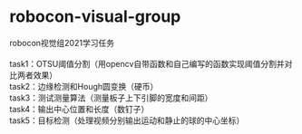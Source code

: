 #  robocon-visual-group

robocon视觉组2021学习任务  
<br />task1：OTSU阈值分割（用opencv自带函数和自己编写的函数实现阈值分割并对比两者效果）
<br />task2：边缘检测和Hough圆变换（硬币）
<br />task3：测试测量算法（测量板子上下引脚的宽度和间距）
<br />task4：输出中心位置和长度（数钉子）
<br />task5：目标检测（处理视频分别输出运动和静止的球的中心坐标）
